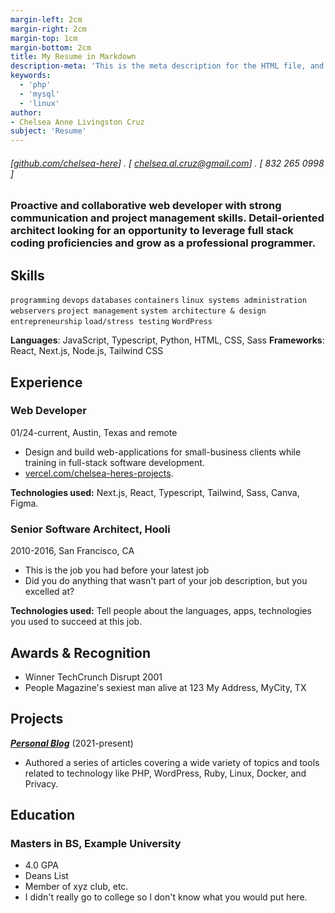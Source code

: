 ```yaml
---
margin-left: 2cm
margin-right: 2cm
margin-top: 1cm
margin-bottom: 2cm
title: My Resume in Markdown
description-meta: 'This is the meta description for the HTML file, and one day the PDF file, for better SEO?'
keywords:
  - 'php'
  - 'mysql'
  - 'linux'
author:
- Chelsea Anne Livingston Cruz
subject: 'Resume'
---
```

###### [[github.com/chelsea-here](https://github.com/chelsea-here)] . [ chelsea.al.cruz@gmail.com] . [ 832 265 0998 ]

### Proactive and collaborative web developer with strong communication and project management skills. Detail-oriented architect looking for an opportunity to leverage full stack coding proficiencies and grow as a professional programmer.

## Skills

```programming```
```devops```
```databases```
```containers```
```linux systems administration```
```webservers```
```project management```
```system architecture & design```
```entrepreneurship```
```load/stress testing```
```WordPress```

**Languages**: JavaScript, Typescript, Python, HTML, CSS, Sass
**Frameworks**: React, Next.js, Node.js, Tailwind CSS

## Experience

### Web Developer

01/24-current, Austin, Texas and remote

- Design and build web-applications for small-business clients while training in full-stack software development.
- [vercel.com/chelsea-heres-projects](https://vercel.com/chelsea-heres-projects).

**Technologies used:** Next.js, React, Typescript, Tailwind, Sass, Canva, Figma.

### Senior Software Architect, Hooli

2010-2016, San Francisco, CA

- This is the job you had before your latest job
- Did you do anything that wasn't part of your job description, but you excelled at?

**Technologies used:** Tell people about the languages, apps, technologies you used to succeed at this job.

## Awards & Recognition

- Winner TechCrunch Disrupt 2001
- People Magazine's sexiest man alive at 123 My Address, MyCity, TX

## Projects

**[*Personal Blog*](http://luther.io)** (2021-present)

- Authored a series of articles covering a wide variety of topics and tools related to technology like PHP, WordPress, Ruby, Linux, Docker, and Privacy.

## Education

### Masters in BS, Example University

- 4.0 GPA
- Deans List
- Member of xyz club, etc.
- I didn't really go to college so I don't know what you would put here.
